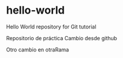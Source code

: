# hello-world
Hello World repository for Git tutorial

Repositorio de práctica
Cambio desde github

Otro cambio en otraRama